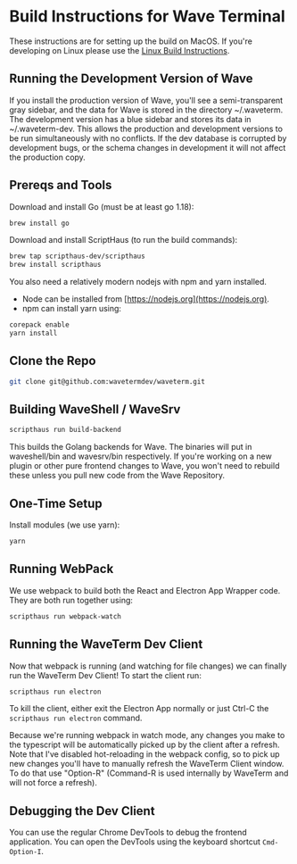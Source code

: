 # Build Instructions for Wave Terminal

These instructions are for setting up the build on MacOS.
If you're developing on Linux please use the [Linux Build Instructions](./build-linux.md).

## Running the Development Version of Wave

If you install the production version of Wave, you'll see a semi-transparent gray sidebar, and the data for Wave is stored in the directory ~/.waveterm. The development version has a blue sidebar and stores its data in ~/.waveterm-dev. This allows the production and development versions to be run simultaneously with no conflicts. If the dev database is corrupted by development bugs, or the schema changes in development it will not affect the production copy.

## Prereqs and Tools

Download and install Go (must be at least go 1.18):

```sh
brew install go
```

Download and install ScriptHaus (to run the build commands):

```sh
brew tap scripthaus-dev/scripthaus
brew install scripthaus
```

You also need a relatively modern nodejs with npm and yarn installed.

-   Node can be installed from [https://nodejs.org](https://nodejs.org).
-   npm can install yarn using:

```sh
corepack enable
yarn install
```

## Clone the Repo

```sh
git clone git@github.com:wavetermdev/waveterm.git
```

## Building WaveShell / WaveSrv

```sh
scripthaus run build-backend
```

This builds the Golang backends for Wave. The binaries will put in waveshell/bin and wavesrv/bin respectively. If you're working on a new plugin or other pure frontend changes to Wave, you won't need to rebuild these unless you pull new code from the Wave Repository.

## One-Time Setup

Install modules (we use yarn):

```sh
yarn
```

## Running WebPack

We use webpack to build both the React and Electron App Wrapper code. They are both run together using:

```sh
scripthaus run webpack-watch
```

## Running the WaveTerm Dev Client

Now that webpack is running (and watching for file changes) we can finally run the WaveTerm Dev Client! To start the client run:

```sh
scripthaus run electron
```

To kill the client, either exit the Electron App normally or just Ctrl-C the `scripthaus run electron` command.

Because we're running webpack in watch mode, any changes you make to the typescript will be automatically picked up by the client after a refresh. Note that I've disabled hot-reloading in the webpack config, so to pick up new changes you'll have to manually refresh the WaveTerm Client window. To do that use "Option-R" (Command-R is used internally by WaveTerm and will not force a refresh).

## Debugging the Dev Client

You can use the regular Chrome DevTools to debug the frontend application. You can open the DevTools using the keyboard shortcut `Cmd-Option-I`.
